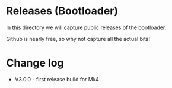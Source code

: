 
# Releases (Bootloader)

In this directory we will capture public releases of the bootloader.

Github is nearly free, so why not capture all the actual bits!


# Change log

- V3.0.0 - first release build for Mk4
